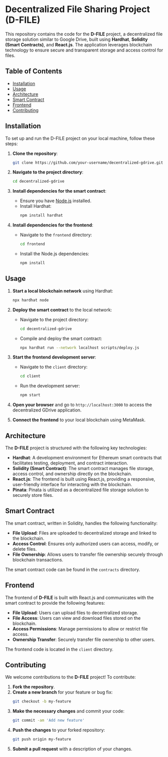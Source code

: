 
# Decentralized File Sharing Project (D-FILE)

This repository contains the code for the **D-FILE** project, a decentralized file storage solution similar to Google Drive, built using **Hardhat**, **Solidity (Smart Contracts)**, and **React.js**. The application leverages blockchain technology to ensure secure and transparent storage and access control for files.

## Table of Contents
- [Installation](#installation)
- [Usage](#usage)
- [Architecture](#architecture)
- [Smart Contract](#smart-contract)
- [Frontend](#frontend)
- [Contributing](#contributing)

## Installation

To set up and run the D-FILE project on your local machine, follow these steps:

1. **Clone the repository**:
   ```bash
   git clone https://github.com/your-username/decentralized-gdrive.git
   ```

2. **Navigate to the project directory**:
   ```bash
   cd decentralized-gdrive
   ```

3. **Install dependencies for the smart contract**:
   - Ensure you have [Node.js](https://nodejs.org) installed.
   - Install Hardhat:
     ```bash
     npm install hardhat
     ```

4. **Install dependencies for the frontend**:
   - Navigate to the `frontend` directory:
     ```bash
     cd frontend
     ```
   - Install the Node.js dependencies:
     ```bash
     npm install
     ```

## Usage

1. **Start a local blockchain network** using Hardhat:
   ```bash
   npx hardhat node
   ```

2. **Deploy the smart contract** to the local network:
   - Navigate to the project directory:
     ```bash
     cd decentralized-gdrive
     ```
   - Compile and deploy the smart contract:
     ```bash
     npx hardhat run --network localhost scripts/deploy.js
     ```

3. **Start the frontend development server**:
   - Navigate to the `client` directory:
     ```bash
     cd client
     ```
   - Run the development server:
     ```bash
     npm start
     ```

4. **Open your browser** and go to `http://localhost:3000` to access the decentralized GDrive application.

5. **Connect the frontend** to your local blockchain using MetaMask.

## Architecture

The **D-FILE** project is structured with the following key technologies:

- **Hardhat**: A development environment for Ethereum smart contracts that facilitates testing, deployment, and contract interaction.
- **Solidity (Smart Contract)**: The smart contract manages file storage, access control, and ownership directly on the blockchain.
- **React.js**: The frontend is built using React.js, providing a responsive, user-friendly interface for interacting with the blockchain.
- **Pinata**: Pinata is utilized as a decentralized file storage solution to securely store files.

## Smart Contract

The smart contract, written in Solidity, handles the following functionality:

- **File Upload**: Files are uploaded to decentralized storage and linked to the blockchain.
- **Access Control**: Ensures only authorized users can access, modify, or delete files.
- **File Ownership**: Allows users to transfer file ownership securely through blockchain transactions.

The smart contract code can be found in the `contracts` directory.

## Frontend

The frontend of **D-FILE** is built with React.js and communicates with the smart contract to provide the following features:

- **File Upload**: Users can upload files to decentralized storage.
- **File Access**: Users can view and download files stored on the blockchain.
- **Access Permissions**: Manage permissions to allow or restrict file access.
- **Ownership Transfer**: Securely transfer file ownership to other users.

The frontend code is located in the `client` directory.

## Contributing

We welcome contributions to the **D-FILE** project! To contribute:

1. **Fork the repository**.
2. **Create a new branch** for your feature or bug fix:
   ```bash
   git checkout -b my-feature
   ```
3. **Make the necessary changes** and commit your code:
   ```bash
   git commit -am 'Add new feature'
   ```
4. **Push the changes** to your forked repository:
   ```bash
   git push origin my-feature
   ```
5. **Submit a pull request** with a description of your changes.
